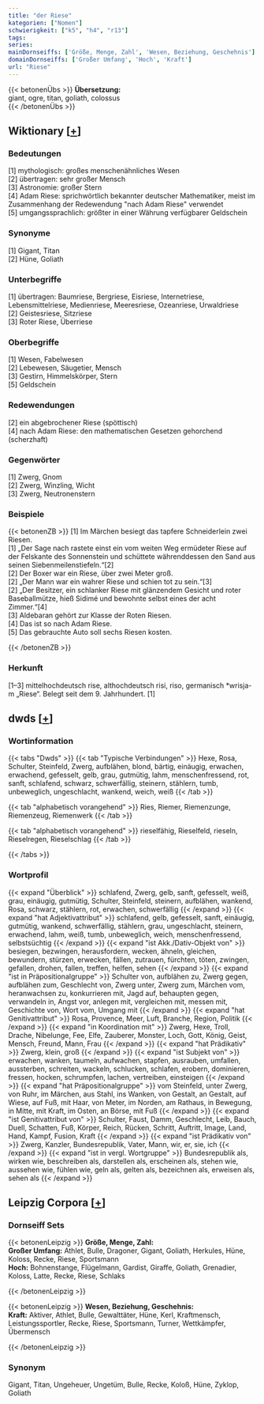 ```yaml
---
title: "der Riese"
kategorien: ["Nomen"]
schwierigkeit: ["k5", "h4", "r13"]
tags:
series:
mainDornseiffs: ['Größe, Menge, Zahl', 'Wesen, Beziehung, Geschehnis']
domainDornseiffs: ['Großer Umfang', 'Hoch', 'Kraft']
url: "Riese"
---
```


{{< betonenÜbs >}}
**Übersetzung:**  
giant, ogre, titan, goliath, colossus  
{{< /betonenÜbs >}}

## Wiktionary [[+](https://de.wiktionary.org/wiki/Riese)]

### Bedeutungen
[1] mythologisch: großes menschenähnliches Wesen  
[2] übertragen: sehr großer Mensch  
[3] Astronomie: großer Stern  
[4] Adam Riese: sprichwörtlich bekannter deutscher Mathematiker, meist im Zusammenhang der Redewendung "nach Adam Riese" verwendet  
[5] umgangssprachlich: größter in einer Währung verfügbarer Geldschein  

### Synonyme
[1] Gigant, Titan  
[2] Hüne, Goliath  

### Unterbegriffe
[1] übertragen: Baumriese, Bergriese, Eisriese, Internetriese, Lebensmittelriese, Medienriese, Meeresriese, Ozeanriese, Urwaldriese  
[2] Geistesriese, Sitzriese  
[3] Roter Riese, Überriese  

### Oberbegriffe
[1] Wesen, Fabelwesen  
[2] Lebewesen, Säugetier, Mensch  
[3] Gestirn, Himmelskörper, Stern  
[5] Geldschein  

### Redewendungen
[2] ein abgebrochener Riese (spöttisch)  
[4] nach Adam Riese: den mathematischen Gesetzen gehorchend (scherzhaft)  

### Gegenwörter
[1] Zwerg, Gnom  
[2] Zwerg, Winzling, Wicht  
[3] Zwerg, Neutronenstern  

### Beispiele
{{< betonenZB >}}
[1] Im Märchen besiegt das tapfere Schneiderlein zwei Riesen.  
[1] „Der Sage nach rastete einst ein vom weiten Weg ermüdeter Riese auf der Felskante des Sonnenstein und schüttete währenddessen den Sand aus seinen Siebenmeilenstiefeln.“[2]  
[2] Der Boxer war ein Riese, über zwei Meter groß.  
[2] „Der Mann war ein wahrer Riese und schien tot zu sein.“[3]  
[2] „Der Besitzer, ein schlanker Riese mit glänzendem Gesicht und roter Baseballmütze, hieß Sidimé und bewohnte selbst eines der acht Zimmer.“[4]  
[3] Aldebaran gehört zur Klasse der Roten Riesen.  
[4] Das ist so nach Adam Riese.  
[5] Das gebrauchte Auto soll sechs Riesen kosten.  

{{< /betonenZB >}}
### Herkunft
[1–3] mittelhochdeutsch rise, althochdeutsch risi, riso, germanisch *wrisja- m „Riese“. Belegt seit dem 9. Jahrhundert. [1]  



## dwds [[+](https://www.dwds.de/wb/Riese)]

### Wortinformation
{{< tabs "Dwds" >}}
{{< tab "Typische Verbindungen" >}}
Hexe, Rosa, Schulter, Steinfeld, Zwerg, aufblähen, blond, bärtig, einäugig, erwachen, erwachend, gefesselt, gelb, grau, gutmütig, lahm, menschenfressend, rot, sanft, schlafend, schwarz, schwerfällig, steinern, stählern, tumb, unbeweglich, ungeschlacht, wankend, weich, weiß
{{< /tab >}}

{{< tab "alphabetisch vorangehend" >}}
Ries, Riemer, Riemenzunge, Riemenzeug, Riemenwerk
{{< /tab >}}

{{< tab "alphabetisch vorangehend" >}}
rieselfähig, Rieselfeld, rieseln, Rieselregen, Rieselschlag
{{< /tab >}}

{{< /tabs >}}

### Wortprofil
{{< expand "Überblick" >}} schlafend, Zwerg, gelb, sanft, gefesselt, weiß, grau, einäugig, gutmütig, Schulter, Steinfeld, steinern, aufblähen, wankend, Rosa, schwarz, stählern, rot, erwachen, schwerfällig {{< /expand >}}
{{< expand "hat Adjektivattribut" >}} schlafend, gelb, gefesselt, sanft, einäugig, gutmütig, wankend, schwerfällig, stählern, grau, ungeschlacht, steinern, erwachend, lahm, weiß, tumb, unbeweglich, weich, menschenfressend, selbstsüchtig {{< /expand >}}
{{< expand "ist Akk./Dativ-Objekt von" >}} besiegen, bezwingen, herausfordern, wecken, ähneln, gleichen, bewundern, stürzen, erwecken, fällen, zutrauen, fürchten, töten, zwingen, gefallen, drohen, fallen, treffen, helfen, sehen {{< /expand >}}
{{< expand "ist in Präpositionalgruppe" >}} Schulter von, aufblähen zu, Zwerg gegen, aufblähen zum, Geschlecht von, Zwerg unter, Zwerg zum, Märchen vom, heranwachsen zu, konkurrieren mit, Jagd auf, behaupten gegen, verwandeln in, Angst vor, anlegen mit, vergleichen mit, messen mit, Geschichte von, Wort vom, Umgang mit {{< /expand >}}
{{< expand "hat Genitivattribut" >}} Rosa, Provence, Meer, Luft, Branche, Region, Politik {{< /expand >}}
{{< expand "in Koordination mit" >}} Zwerg, Hexe, Troll, Drache, Nibelunge, Fee, Elfe, Zauberer, Monster, Loch, Gott, König, Geist, Mensch, Freund, Mann, Frau {{< /expand >}}
{{< expand "hat Prädikativ" >}} Zwerg, klein, groß {{< /expand >}}
{{< expand "ist Subjekt von" >}} erwachen, wanken, taumeln, aufwachen, stapfen, ausrauben, umfallen, aussterben, schreiten, wackeln, schlucken, schlafen, erobern, dominieren, fressen, hocken, schrumpfen, lachen, vertreiben, einsteigen {{< /expand >}}
{{< expand "hat Präpositionalgruppe" >}} vom Steinfeld, unter Zwerg, von Ruhr, im Märchen, aus Stahl, ins Wanken, von Gestalt, an Gestalt, auf Wiese, auf Fuß, mit Haar, von Meter, im Norden, am Rathaus, in Bewegung, in Mitte, mit Kraft, im Osten, an Börse, mit Fuß {{< /expand >}}
{{< expand "ist Genitivattribut von" >}} Schulter, Faust, Damm, Geschlecht, Leib, Bauch, Duell, Schatten, Fuß, Körper, Reich, Rücken, Schritt, Auftritt, Image, Land, Hand, Kampf, Fusion, Kraft {{< /expand >}}
{{< expand "ist Prädikativ von" >}} Zwerg, Kanzler, Bundesrepublik, Vater, Mann, wir, er, sie, ich {{< /expand >}}
{{< expand "ist in vergl. Wortgruppe" >}} Bundesrepublik als, wirken wie, beschreiben als, darstellen als, erscheinen als, stehen wie, aussehen wie, fühlen wie, geln als, gelten als, bezeichnen als, erweisen als, sehen als {{< /expand >}}

## Leipzig Corpora [[+](https://corpora.uni-leipzig.de/en/res?word=Riese&corpusId=deu_newscrawl-public_2018)]

### Dornseiff Sets
{{< betonenLeipzig >}}
**Größe, Menge, Zahl:**  
**Großer Umfang:** Athlet, Bulle, Dragoner, Gigant, Goliath, Herkules, Hüne, Koloss, Recke, Riese, Sportsmann  
**Hoch:** Bohnenstange, Flügelmann, Gardist, Giraffe, Goliath, Grenadier, Koloss, Latte, Recke, Riese, Schlaks  

{{< /betonenLeipzig >}}


{{< betonenLeipzig >}}
**Wesen, Beziehung, Geschehnis:**  
**Kraft:** Aktiver, Athlet, Bulle, Gewalttäter, Hüne, Kerl, Kraftmensch, Leistungssportler, Recke, Riese, Sportsmann, Turner, Wettkämpfer, Übermensch  

{{< /betonenLeipzig >}}

### Synonym
Gigant, Titan, Ungeheuer, Ungetüm, Bulle, Recke, Koloß, Hüne, Zyklop, Goliath

